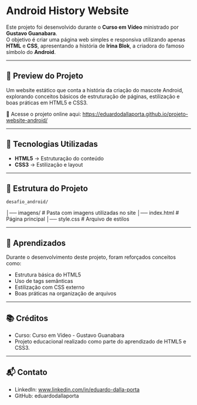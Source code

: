 # Android History Website

Este projeto foi desenvolvido durante o **Curso em Vídeo** ministrado por **Gustavo Guanabara**.  
O objetivo é criar uma página web simples e responsiva utilizando apenas **HTML** e **CSS**, apresentando a história de **Irina Blok**, a criadora do famoso símbolo do **Android**.

---

## 📸 Preview do Projeto
Um website estático que conta a história da criação do mascote Android, explorando conceitos básicos de estruturação de páginas, estilização e boas práticas em HTML5 e CSS3.

🔗 Acesse o projeto online aqui: <a href="https://eduardodallaporta.github.io/projeto-website-android/" target="_blank" class="externo">https://eduardodallaporta.github.io/projeto-website-android/</a>

---

## 🚀 Tecnologias Utilizadas
- **HTML5** → Estruturação do conteúdo  
- **CSS3** → Estilização e layout  

---

## 📂 Estrutura do Projeto
    desafio_android/
│── imagens/ # Pasta com imagens utilizadas no site
│── index.html # Página principal
│── style.css # Arquivo de estilos

---

## 🎯 Aprendizados
Durante o desenvolvimento deste projeto, foram reforçados conceitos como:
 - Estrutura básica do HTML5
 - Uso de tags semânticas
 - Estilização com CSS externo
 - Boas práticas na organização de arquivos

 ---

## 📚 Créditos
 - Curso: Curso em Vídeo - Gustavo Guanabara
 - Projeto educacional realizado como parte do aprendizado de HTML5 e CSS3.

---

 ## 📬 Contato
- LinkedIn: www.linkedin.com/in/eduardo-dalla-porta
- GitHub: eduardodallaporta
